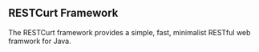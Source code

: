## RESTCurt Framework
The RESTCurt framework provides a simple, fast, minimalist RESTful web framwork for Java.
